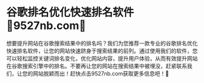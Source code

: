 # 谷歌排名优化快速排名软件💯9527nb.com💯

想要提升网站在谷歌搜索结果中的排名吗？我们为您推荐一款专业的谷歌排名优化快速排名软件，让您的网站快速跻身于搜索结果的前列。通过使用我们的软件，您可以轻松监控关键词排名变化，优化网站内容，提升用户体验，从而有效提升网站在谷歌搜索引擎中的排名。不要再让您的网站在搜索结果中被埋没，赶紧联系我们，让您的网站脱颖而出！赶快点击9527nb.com获取更多信息吧！💯